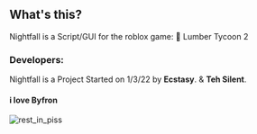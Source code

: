 ## What's this?
Nightfall is a Script/GUI for the roblox game: 🌳 Lumber Tycoon 2

### Developers:
Nightfall is a Project Started on 1/3/22 by **Ecstasy**. & **Teh Silent**.


#### i love Byfron
![rest_in_piss](https://user-images.githubusercontent.com/59181303/236354874-8be95ab4-deb7-4483-a9d9-f36ccc9fa58b.png)
